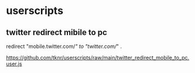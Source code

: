 # userscripts

## twitter redirect mibile to pc 

redirect "mobile.twitter.com/*" to "twitter.com/*" .

https://github.com/tknr/userscripts/raw/main/twitter_redirect_mobile_to_pc.user.js
